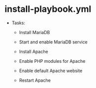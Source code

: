 



# install-playbook.yml


* Tasks:

    * Install MariaDB

    * Start and enable MariaDB service

    * Install Apache

    * Enable PHP modules for Apache

    * Enable default Apache website

    * Restart Apache